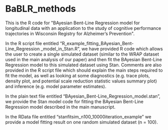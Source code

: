 # BaBLR_methods
This is the R code for "BAyesian Bent-Line Regression model for longitudinal data with an application to the study of cognitive performance trajectories in Wisconsin Registry for Alzheimer’s Prevention".

In the R script file entitled “R_example_fitting_BAyesian_Bent-Line_Regression _model_in_Stan.R”, we have provided R code which allows the user to create a single simulated dataset (similar to the WRAP dataset used in the main analysis of our paper) and then fit the BAyesian Bent-Line Regression model to this simulated dataset using Stan. Comments are also provided in the R script file which should explain the main steps required to fit the model, as well as looking at some diagnostics (e.g. trace plots, density plot, and potential scale reduction statistic values summary plot) and inference (e.g. model parameter estimates).

In the plain text file entitled “BAyesian_Bent-Line_Regression_model.stan”, we provide the Stan model code for fitting the BAyesian Bent-Line Regression model described in the main manuscript. 

In the RData file entitled “stanfitsim_n100_10000iteration_example” we provide a model fitting result on one random simulated dataset (n = 100).
